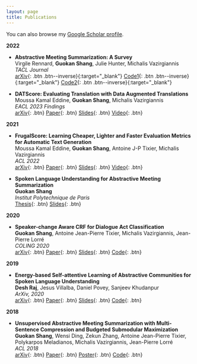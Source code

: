 ```yaml
---
layout: page
title: Publications
---
```


You can also browse my <a href="https://scholar.google.com/citations?user=EcBibPkAAAAJ" target="_blank">Google Scholar profile</a>.
<br />

**2022**

- **Abstractive Meeting Summarization: A Survey**  
  Virgile Rennard, **Guokan Shang**, Julie Hunter, Michalis Vazirgiannis  
  *TACL Journal*  
  [arXiv](https://arxiv.org/abs/2208.04163){: .btn .btn--inverse}{:target="_blank"}
  [Code1](https://github.com/guokan-shang/ami-and-icsi-corpora){: .btn .btn--inverse}{:target="_blank"}
  [Code2](https://github.com/guokan-shang/elitr-minuting-corpus){: .btn .btn--inverse}{:target="_blank"}

- **DATScore: Evaluating Translation with Data Augmented Translations**  
  Moussa Kamal Eddine, **Guokan Shang**, Michalis Vazirgiannis  
  *EACL 2023 Findings*  
  [arXiv](https://arxiv.org/abs/2210.06576){: .btn}
  [Paper](https://aclanthology.org/2023.findings-eacl.69/){: .btn}
  [Slides](/static/ppt/icassp23_tsasr.pdf){: .btn}
  [Video](https://youtu.be/L2WnjQC8Pe0){: .btn} 

**2021**

- **FrugalScore: Learning Cheaper, Lighter and Faster Evaluation Metrics for Automatic Text Generation**  
  Moussa Kamal Eddine, **Guokan Shang**, Antoine J-P Tixier, Michalis Vazirgiannis  
  *ACL 2022*  
  [arXiv](https://arxiv.org/abs/2110.08559){: .btn}
  [Paper](https://aclanthology.org/2022.acl-long.93/){: .btn}
  [Slides](/static/poster/icassp-22-surt-poster.pdf){: .btn}
  [Video](https://aclanthology.org/2022.acl-long.93.mp4){: .btn}

- **Spoken Language Understanding for Abstractive Meeting Summarization**  
  **Guokan Shang**  
  *Institut Polytechnique de Paris*  
  [Thesis](https://theses.hal.science/tel-03169877/){: .btn}
  [Slides](https://github.com/m-wiesner/nnet_pytorch/tree/conda_install/babel){: .btn}

**2020**

- **Speaker-change Aware CRF for Dialogue Act Classification**  
  **Guokan Shang**, Antoine Jean-Pierre Tixier, Michalis Vazirgiannis, Jean-Pierre Lorré  
  *COLING 2020*  
  [arXiv](https://arxiv.org/abs/2004.02913){: .btn}
  [Paper](https://aclanthology.org/2020.coling-main.40/){: .btn}
  [Slides](/static/report/doverlap.pdf){: .btn}
  [Code](https://bitbucket.org/guokan_shang/da-classification){: .btn}

**2019**

- **Energy-based Self-attentive Learning of Abstractive Communities for Spoken Language Understanding**  
  **Desh Raj**, Jesus Villalba, Daniel Povey, Sanjeev Khudanpur  
  *ArXiv, 2020*  
  [arXiv](https://arxiv.org/abs/1904.09491){: .btn}
  [Paper](https://aclanthology.org/2020.aacl-main.34/){: .btn}
  [Slides](/static/report/doverlap.pdf){: .btn}
  [Code](https://bitbucket.org/guokan_shang/abscomm){: .btn}

**2018**

- **Unsupervised Abstractive Meeting Summarization with Multi-Sentence Compression and Budgeted Submodular Maximization**  
  **Guokan Shang**, Wensi Ding, Zekun Zhang, Antoine Jean-Pierre Tixier, Polykarpos Meladianos, Michalis Vazirgiannis, Jean-Pierre Lorré  
  *ACL 2018*  
  [arXiv](https://arxiv.org/abs/1805.05271){: .btn}
  [Paper](https://aclanthology.org/P18-1062/){: .btn}
  [Poster](https://aclanthology.org/attachments/P18-1062.Poster.pdf){: .btn}
  [Code](https://bitbucket.org/dascim/acl2018_abssumm){: .btn}
  
